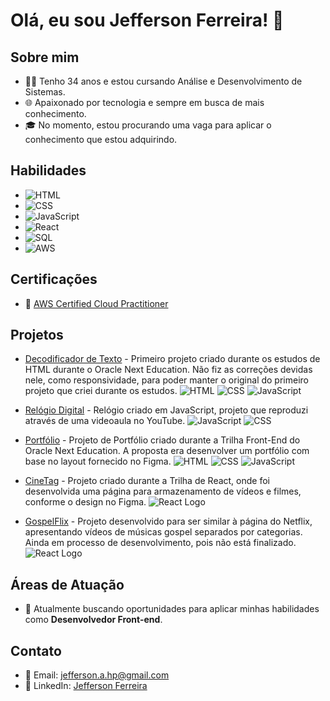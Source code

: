 # Olá, eu sou Jefferson Ferreira! 👋

## Sobre mim
- 👨‍💻 Tenho 34 anos e estou cursando Análise e Desenvolvimento de Sistemas.
- 🌐 Apaixonado por tecnologia e sempre em busca de mais conhecimento.
- 🎓 No momento, estou procurando uma vaga para aplicar o conhecimento que estou adquirindo.

## Habilidades
- ![HTML](https://img.shields.io/badge/HTML-5-orange?style=flat-square&logo=html5&logoColor=white)
- ![CSS](https://img.shields.io/badge/CSS-3-blue?style=flat-square&logo=css3&logoColor=white)
- ![JavaScript](https://img.shields.io/badge/JavaScript-ES6-yellow?style=flat-square&logo=javascript&logoColor=white)
- ![React](https://img.shields.io/badge/React-16-blue?style=flat-square&logo=react&logoColor=white)
- ![SQL](https://img.shields.io/badge/SQL-MySQL-blue?style=flat-square&logo=mysql&logoColor=white)
- ![AWS](https://img.shields.io/badge/AWS-Cloud%20Practitioner-orange?style=flat-square&logo=amazon-aws&logoColor=white)

## Certificações
- 🚀 [AWS Certified Cloud Practitioner](https://www.credly.com/badges/16319ea6-a1dc-4b72-aa45-28f003c24a1f/public_url)

## Projetos
- [Decodificador de Texto](https://github.com/Jeffersonadao/Challenge-ONE-Decodificar-de-Texto) - Primeiro projeto criado durante os estudos de HTML durante o Oracle Next Education. Não fiz as correções devidas nele, como responsividade, para poder manter o original do primeiro projeto que criei durante os estudos. ![HTML](https://img.shields.io/badge/HTML-5-orange?style=flat-square&logo=html5&logoColor=white) ![CSS](https://img.shields.io/badge/CSS-3-blue?style=flat-square&logo=css3&logoColor=white) ![JavaScript](https://img.shields.io/badge/JavaScript-ES6-yellow?style=flat-square&logo=javascript&logoColor=white)
- [Relógio Digital](https://jeffersonadao.github.io/Relogio-Digital/) - Relógio criado em JavaScript, projeto que reproduzi através de uma videoaula no YouTube. ![JavaScript](https://img.shields.io/badge/JavaScript-ES6-yellow?style=flat-square&logo=javascript&logoColor=white) ![CSS](https://img.shields.io/badge/CSS-3-blue?style=flat-square&logo=css3&logoColor=white)

- [Portfólio](https://github.com/Jeffersonadao/Challenge_Portfolio_One) - Projeto de Portfólio criado durante a Trilha Front-End do Oracle Next Education. A proposta era desenvolver um portfólio com base no layout fornecido no Figma. ![HTML](https://img.shields.io/badge/HTML-5-orange?style=flat-square&logo=html5&logoColor=white) ![CSS](https://img.shields.io/badge/CSS-3-blue?style=flat-square&logo=css3&logoColor=white) ![JavaScript](https://img.shields.io/badge/JavaScript-ES6-yellow?style=flat-square&logo=javascript&logoColor=white)

- [CineTag](https://github.com/Jeffersonadao/Cinetag) - Projeto criado durante a Trilha de React, onde foi desenvolvida uma página para armazenamento de vídeos e filmes, conforme o design no Figma. ![React Logo](https://img.shields.io/badge/React-16-blue?style=flat-square&logo=react&logoColor=white)

- [GospelFlix](https://github.com/Jeffersonadao/Gospelflix) - Projeto desenvolvido para ser similar à página do Netflix, apresentando vídeos de músicas gospel separados por categorias. Ainda em processo de desenvolvimento, pois não está finalizado. ![React Logo](https://img.shields.io/badge/React-16-blue?style=flat-square&logo=react&logoColor=white)
 

  


## Áreas de Atuação
- 💼 Atualmente buscando oportunidades para aplicar minhas habilidades como **Desenvolvedor Front-end**.

## Contato
- 📧 Email: jefferson.a.hp@gmail.com
- 🔗 LinkedIn: [Jefferson Ferreira](https://www.linkedin.com/in/jefferson-ferreira-desenvolvedor/)


